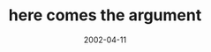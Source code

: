 ---
layout: base.njk
title : 'here comes the argument' 
view_title : 'here comes the argument' 
year : '2002' 
date : '2002-04-11' 
img_file : '/drawing/herecomestheargument.png' 
html_file : 'herecomestheargument' 
next_html : 'triumphofstpid.html' 
year_order : '82' 
permalink : "title/{{html_file}}.html"
---